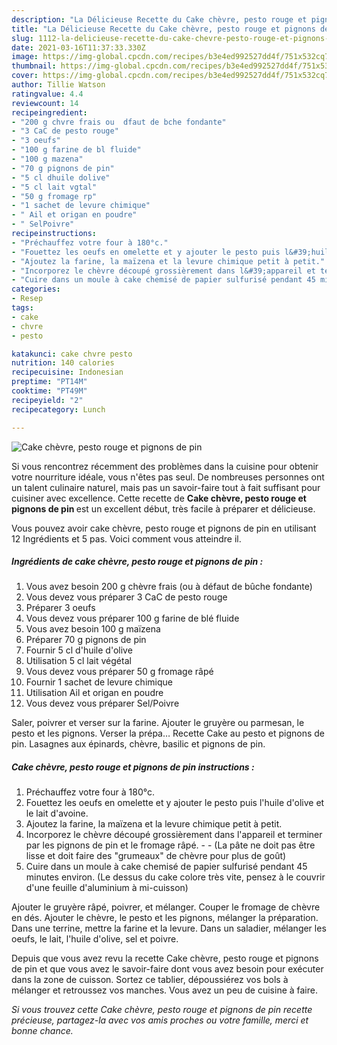 ```yaml
---
description: "La Délicieuse Recette du Cake chèvre, pesto rouge et pignons de pin"
title: "La Délicieuse Recette du Cake chèvre, pesto rouge et pignons de pin"
slug: 1112-la-delicieuse-recette-du-cake-chevre-pesto-rouge-et-pignons-de-pin
date: 2021-03-16T11:37:33.330Z
image: https://img-global.cpcdn.com/recipes/b3e4ed992527dd4f/751x532cq70/cake-chevre-pesto-rouge-et-pignons-de-pin-photo-principale-de-la-recette.jpg
thumbnail: https://img-global.cpcdn.com/recipes/b3e4ed992527dd4f/751x532cq70/cake-chevre-pesto-rouge-et-pignons-de-pin-photo-principale-de-la-recette.jpg
cover: https://img-global.cpcdn.com/recipes/b3e4ed992527dd4f/751x532cq70/cake-chevre-pesto-rouge-et-pignons-de-pin-photo-principale-de-la-recette.jpg
author: Tillie Watson
ratingvalue: 4.4
reviewcount: 14
recipeingredient:
- "200 g chvre frais ou  dfaut de bche fondante"
- "3 CaC de pesto rouge"
- "3 oeufs"
- "100 g farine de bl fluide"
- "100 g mazena"
- "70 g pignons de pin"
- "5 cl dhuile dolive"
- "5 cl lait vgtal"
- "50 g fromage rp"
- "1 sachet de levure chimique"
- " Ail et origan en poudre"
- " SelPoivre"
recipeinstructions:
- "Préchauffez votre four à 180°c."
- "Fouettez les oeufs en omelette et y ajouter le pesto puis l&#39;huile d&#39;olive et le lait d&#39;avoine."
- "Ajoutez la farine, la maïzena et la levure chimique petit à petit."
- "Incorporez le chèvre découpé grossièrement dans l&#39;appareil et terminer par les pignons de pin et le fromage râpé.  (La pâte ne doit pas être lisse et doit faire des &#34;grumeaux&#34; de chèvre pour plus de goût)"
- "Cuire dans un moule à cake chemisé de papier sulfurisé pendant 45 minutes environ. (Le dessus du cake colore très vite, pensez à le couvrir d&#39;une feuille d&#39;aluminium à mi-cuisson)"
categories:
- Resep
tags:
- cake
- chvre
- pesto

katakunci: cake chvre pesto 
nutrition: 140 calories
recipecuisine: Indonesian
preptime: "PT14M"
cooktime: "PT49M"
recipeyield: "2"
recipecategory: Lunch

---
```



![Cake chèvre, pesto rouge et pignons de pin](https://img-global.cpcdn.com/recipes/b3e4ed992527dd4f/751x532cq70/cake-chevre-pesto-rouge-et-pignons-de-pin-photo-principale-de-la-recette.jpg)

Si vous rencontrez récemment des problèmes dans la cuisine pour obtenir votre nourriture idéale, vous n'êtes pas seul. De nombreuses personnes ont un talent culinaire naturel, mais pas un savoir-faire tout à fait suffisant pour cuisiner avec excellence. Cette recette de <strong> Cake chèvre, pesto rouge et pignons de pin </strong> est un excellent début, très facile à préparer et délicieuse.

<!--inarticleads1-->

Vous pouvez avoir cake chèvre, pesto rouge et pignons de pin en utilisant 12 Ingrédients et 5 pas. Voici comment vous atteindre il.

##### Ingrédients de cake chèvre, pesto rouge et pignons de pin :

1. Vous avez besoin 200 g chèvre frais (ou à défaut de bûche fondante)
1. Vous devez vous préparer 3 CaC de pesto rouge
1. Préparer 3 oeufs
1. Vous devez vous préparer 100 g farine de blé fluide
1. Vous avez besoin 100 g maïzena
1. Préparer 70 g pignons de pin
1. Fournir 5 cl d&#39;huile d&#39;olive
1. Utilisation 5 cl lait végétal
1. Vous devez vous préparer 50 g fromage râpé
1. Fournir 1 sachet de levure chimique
1. Utilisation  Ail et origan en poudre
1. Vous devez vous préparer  Sel/Poivre


Saler, poivrer et verser sur la farine. Ajouter le gruyère ou parmesan, le pesto et les pignons. Verser la prépa… Recette Cake au pesto et pignons de pin. Lasagnes aux épinards, chèvre, basilic et pignons de pin. 

<!--inarticleads2-->

##### Cake chèvre, pesto rouge et pignons de pin instructions :

1. Préchauffez votre four à 180°c.
1. Fouettez les oeufs en omelette et y ajouter le pesto puis l&#39;huile d&#39;olive et le lait d&#39;avoine.
1. Ajoutez la farine, la maïzena et la levure chimique petit à petit.
1. Incorporez le chèvre découpé grossièrement dans l&#39;appareil et terminer par les pignons de pin et le fromage râpé. -  - (La pâte ne doit pas être lisse et doit faire des &#34;grumeaux&#34; de chèvre pour plus de goût)
1. Cuire dans un moule à cake chemisé de papier sulfurisé pendant 45 minutes environ. (Le dessus du cake colore très vite, pensez à le couvrir d&#39;une feuille d&#39;aluminium à mi-cuisson)


Ajouter le gruyère râpé, poivrer, et mélanger. Couper le fromage de chèvre en dés. Ajouter le chèvre, le pesto et les pignons, mélanger la préparation. Dans une terrine, mettre la farine et la levure. Dans un saladier, mélanger les oeufs, le lait, l&#39;huile d&#39;olive, sel et poivre. 

<!--inarticleads1-->

<p>
Depuis que vous avez revu la recette Cake chèvre, pesto rouge et pignons de pin et que vous avez le savoir-faire dont vous avez besoin pour exécuter dans la zone de cuisson. Sortez ce tablier, dépoussiérez vos bols à mélanger et retroussez vos manches. Vous avez un peu de cuisine à faire.
</p>

<p>
<i>Si vous trouvez cette Cake chèvre, pesto rouge et pignons de pin recette précieuse, partagez-la avec vos amis proches ou votre famille, merci et bonne chance.</i>
</p>
